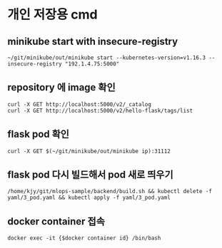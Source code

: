 # 개인 저장용 cmd
## minikube start with insecure-registry
 ```commandline
 ~/git/minikube/out/minikube start --kubernetes-version=v1.16.3 --insecure-registry "192.1.4.75:5000"
```

## repository 에 image 확인
```commandline
curl -X GET http://localhost:5000/v2/_catalog
curl -X GET http://localhost:5000/v2/hello-flask/tags/list
```

## flask pod 확인
> 
```commandline
curl -X GET $(~/git/minikube/out/minikube ip):31112
```

## flask pod 다시 빌드해서 pod 새로 띄우기
```commandline
/home/kjy/git/mlops-sample/backend/build.sh && kubectl delete -f yaml/3_pod.yaml && kubectl apply -f yaml/3_pod.yaml
```

## docker container 접속
```commandline
docker exec -it {$docker container id} /bin/bash
```